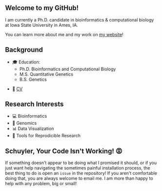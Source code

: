 ## Welcome to my GitHub!

I am currently a Ph.D. candidate in bioinformatics & computational biology at Iowa State University in Ames, IA. 

You can learn more about me and my work on [my website](http://schuyler-smith.github.io)!


## Background

<tr>
<td>
 
* 🎓 Education:
  * Ph.D. Bioinformatics and Computational Biology
  * M.S. Quantitative Genetics
  * B.S. Genetics
 
</td>
<td>
 
* 📃 [CV](https://schuyler-smith.github.io/cv)
 
</td>
</tr>


## Research Interests

* 💻 Bioinformatics
* 🧬 Genomics
* 📊 Data Visualization
* 🔨 Tools for Reprodicible Research

## Schuyler, Your Code Isn't Working! :rage:

If something doesn't appear to be doing what I promised it should, or if you just want help navigating the sometimes painful installation process, the best thing to do is open an `issue` in the repository! If you aren't comfortable doing that, you are always welcome to email me. I am more than happy to help with any problem, big or small!



<!--
**schuyler-smith/schuyler-smith** is a ✨ _special_ ✨ repository because its `README.md` (this file) appears on your GitHub profile.

Here are some ideas to get you started:

- 🔭 I’m currently working on ...
- 🌱 I’m currently learning ...
- 👯 I’m looking to collaborate on ...
- 🤔 I’m looking for help with ...
- 💬 Ask me about ...
- 📫 How to reach me: ...
- 😄 Pronouns: ...
- ⚡ Fun fact: ...
-->
